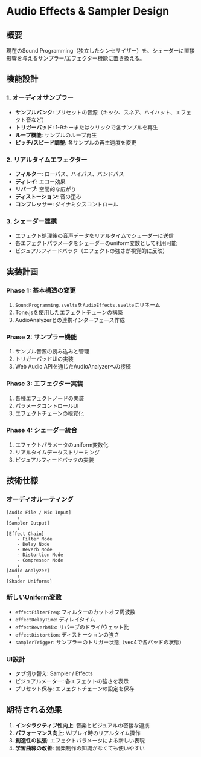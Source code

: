 # Audio Effects & Sampler Design

## 概要
現在のSound Programming（独立したシンセサイザー）を、シェーダーに直接影響を与えるサンプラー/エフェクター機能に置き換える。

## 機能設計

### 1. オーディオサンプラー
- **サンプルバンク**: プリセットの音源（キック、スネア、ハイハット、エフェクト音など）
- **トリガーパッド**: 1-9キーまたはクリックで各サンプルを再生
- **ループ機能**: サンプルのループ再生
- **ピッチ/スピード調整**: 各サンプルの再生速度を変更

### 2. リアルタイムエフェクター
- **フィルター**: ローパス、ハイパス、バンドパス
- **ディレイ**: エコー効果
- **リバーブ**: 空間的な広がり
- **ディストーション**: 音の歪み
- **コンプレッサー**: ダイナミクスコントロール

### 3. シェーダー連携
- エフェクト処理後の音声データをリアルタイムでシェーダーに送信
- 各エフェクトパラメータをシェーダーのuniform変数として利用可能
- ビジュアルフィードバック（エフェクトの強さが視覚的に反映）

## 実装計画

### Phase 1: 基本構造の変更
1. `SoundProgramming.svelte`を`AudioEffects.svelte`にリネーム
2. Tone.jsを使用したエフェクトチェーンの構築
3. AudioAnalyzerとの連携インターフェース作成

### Phase 2: サンプラー機能
1. サンプル音源の読み込みと管理
2. トリガーパッドUIの実装
3. Web Audio APIを通じたAudioAnalyzerへの接続

### Phase 3: エフェクター実装
1. 各種エフェクトノードの実装
2. パラメータコントロールUI
3. エフェクトチェーンの視覚化

### Phase 4: シェーダー統合
1. エフェクトパラメータのuniform変数化
2. リアルタイムデータストリーミング
3. ビジュアルフィードバックの実装

## 技術仕様

### オーディオルーティング
```
[Audio File / Mic Input] 
    ↓
[Sampler Output]
    ↓
[Effect Chain]
    - Filter Node
    - Delay Node
    - Reverb Node
    - Distortion Node
    - Compressor Node
    ↓
[Audio Analyzer]
    ↓
[Shader Uniforms]
```

### 新しいUniform変数
- `effectFilterFreq`: フィルターのカットオフ周波数
- `effectDelayTime`: ディレイタイム
- `effectReverbMix`: リバーブのドライ/ウェット比
- `effectDistortion`: ディストーションの強さ
- `samplerTrigger`: サンプラーのトリガー状態（vec4で各パッドの状態）

### UI設計
- タブ切り替え: Sampler / Effects
- ビジュアルメーター: 各エフェクトの強さを表示
- プリセット保存: エフェクトチェーンの設定を保存

## 期待される効果
1. **インタラクティブ性向上**: 音楽とビジュアルの密接な連携
2. **パフォーマンス向上**: VJプレイ時のリアルタイム操作
3. **創造性の拡張**: エフェクトパラメータによる新しい表現
4. **学習曲線の改善**: 音楽制作の知識がなくても使いやすい